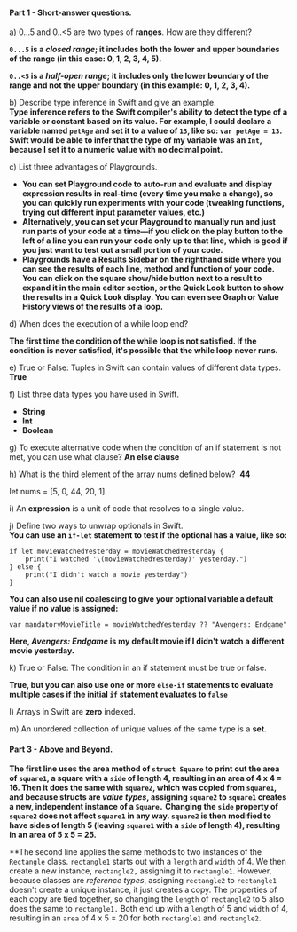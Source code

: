 #### Part 1 - Short-answer questions.
a) 0…5 and 0..<5 are two types of **ranges**. How are they different?</br>

**`0...5` is a *closed range*; it includes both the lower and upper boundaries of the range (in this case: 0, 1, 2, 3, 4, 5).**

**`0..<5` is a *half-open range*; it includes only the lower boundary of the range and not the upper boundary (in this example: 0, 1, 2, 3, 4).**

b) Describe type inference in Swift and give an example.</br>
**Type inference refers to the Swift compiler's ability to detect the type of a variable or constant based on its value. For example, I could declare a variable named `petAge` and set it to a value of `13`, like so: `var petAge = 13`. Swift would be able to infer that the type of my variable was an `Int`, because I set it to a numeric value with no decimal point.**

c) List three advantages of Playgrounds.
- **You can set Playground code to auto-run and evaluate and display expression results in real-time (every time you make a change), so you can quickly run experiments with your code (tweaking functions, trying out different input parameter values, etc.)**
- **Alternatively, you can set your Playground to manually run and just run parts of your code at a time—if you click on the play button to the left of a line you can run your code only up to that line, which is good if you just want to test out a small portion of your code.**
- **Playgrounds have a Results Sidebar on the righthand side where you can see the results of each line, method and function of your code. You can click on the square show/hide button next to a result to expand it in the main editor section, or the Quick Look button to show the results in a Quick Look display. You can even see Graph or Value History views of the results of a loop.**

d) When does the execution of a while loop end?</br>

**The first time the condition of the while loop is not satisfied. If the condition is never satisfied, it's possible that the while loop never runs.**

e) True or False: Tuples in Swift can contain values of different data types. **True**

f) List three data types you have used in Swift.
- **String**
- **Int**
- **Boolean**

g) To execute alternative code when the condition of an if statement is not met, you can use what clause? **An else clause**

h) What is the third element of the array nums defined below?  **44**

let nums = [5, 0, 44, 20, 1]. 

i) An **expression** is a unit of code that resolves to a single value.

j) Define two ways to unwrap optionals in Swift.</br>
**You can use an `if-let` statement to test if the optional has a value, like so:**
```var movieWatchedYesterday: String? = "Self-Reliance"
if let movieWatchedYesterday = movieWatchedYesterday {
	print("I watched '\(movieWatchedYesterday)' yesterday.")
} else {
	print("I didn't watch a movie yesterday")
}
```
**You can also use nil coalescing to give your optional variable a default value if no value is assigned:**

`var mandatoryMovieTitle = movieWatchedYesterday ?? "Avengers: Endgame"`

**Here, *Avengers: Endgame* is my default movie if I didn't watch a different movie yesterday.**

k) True or False: The condition in an if statement must be true or false.</br>

**True, but you can also use one or more `else-if` statements to evaluate multiple cases if the initial `if` statement evaluates to `false`**

l) Arrays in Swift are **zero** indexed.

m) An unordered collection of unique values of the same type is a **set**.

#### Part 3 - Above and Beyond.
**The first line uses the area method of `struct Square` to print out the area of `square1`, a square with a `side` of length 4, resulting in an area of 4 x 4 = 16. Then it does the same with `square2`, which was copied from `square1`, and because structs are *value types*, assigning `square2` to `square1` creates a new, independent instance of a `Square.` Changing the `side` property of `square2` does not affect `square1` in any way. `square2` is then modified to have sides of length 5 (leaving `square1` with a `side` of length 4), resulting in an area of 5 x 5 = 25.**

**The second line applies the same methods to two instances of the `Rectangle` class. `rectangle1` starts out with a `length` and `width`  of 4. We then create a new instance, `rectangle2,` assigning it to `rectangle1`. However, because classes are *reference types*, assigning `rectangle2` to `rectangle1` doesn't create a unique instance, it just creates a copy. The properties of each copy are tied together, so changing the `length` of `rectangle2` to 5 also does the same to `rectangle1.` Both end up with a `length` of 5 and `width` of 4, resulting in an `area` of 4 x 5 = 20 for both `rectangle1` and `rectangle2`.